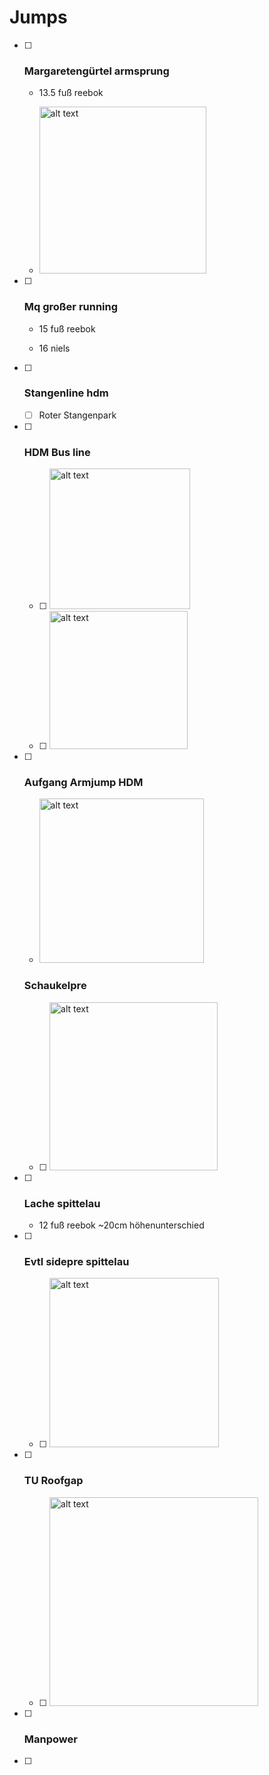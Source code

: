# Jumps

- [ ] ### Margaretengürtel armsprung
  
  - 13.5 fuß reebok
  
  - <img title="" src="./img/Margareten Armjump.jpeg" alt="alt text" width="267" data-align="inline">

- [ ] ### Mq großer running
  
  - 15 fuß reebok
  
  - 16 niels

- [ ] ### Stangenline hdm
  
  - [ ] Roter Stangenpark

- [ ] ### HDM Bus line
  
  - [ ] <img src="./img/Busline%20HDM_2.jpeg" title="" alt="alt text" width="225">
  
  - [ ] <img src="./img/Busline%20HMD_1.jpeg" title="" alt="alt text" width="221">

- [ ] ### Aufgang Armjump HDM
  
  - <img src="./img/HDM%20Armjump%20Aufgang.jpeg" title="" alt="alt text" width="263">
  
  ### Schaukelpre
  
  - [ ] <img title="" src="./img/Schaukelpre.jpeg" alt="alt text" width="269">

- [ ] ### Lache spittelau
  
  - 12 fuß reebok  ~20cm höhenunterschied

- [ ] ### Evtl sidepre spittelau
  
  - [ ] <img src="./img/Sidepre%20Spittelau.jpeg" title="" alt="alt text" width="271">

- [ ] ### TU Roofgap
  
  - [ ] <img src="./img/TU%20Roofgap.jpeg" title="" alt="alt text" width="334">

- [ ] ### Manpower

- [ ] 
